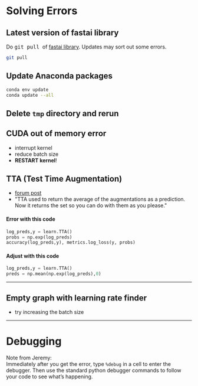 # Solving Errors

## Latest version of fastai library
Do <kbd> git pull </kbd> of [fastai library](https://github.com/fastai/fastai).  Updates may sort out some errors.
```bash
git pull
```
## Update Anaconda packages
```bash
conda env update
conda update --all 
```

## Delete `tmp` directory and rerun  

## CUDA out of memory error
- interrupt kernel
- reduce batch size
- **RESTART kernel**!

## TTA (Test Time Augmentation)
- [forum post](http://forums.fast.ai/t/lesson-2-dog-breeds-error-on-call-of-accuracy-log-preds-y/11965)
- "TTA used to return the average of the augmentations as a prediction. Now it returns the set so you can do with them as you please."

#### Error with this code
```python
log_preds,y = learn.TTA()
probs = np.exp(log_preds)
accuracy(log_preds,y), metrics.log_loss(y, probs)
```
#### Adjust with this code
```python
log_preds,y = learn.TTA()
preds = np.mean(np.exp(log_preds),0)
```

---
## Empty graph with learning rate finder
- try increasing the batch size

---

# Debugging
Note from Jeremy:  
Immediately after you get the error, type `%debug` in a cell to enter the debugger. Then use the standard python debugger commands to follow your code to see what’s happening. 
